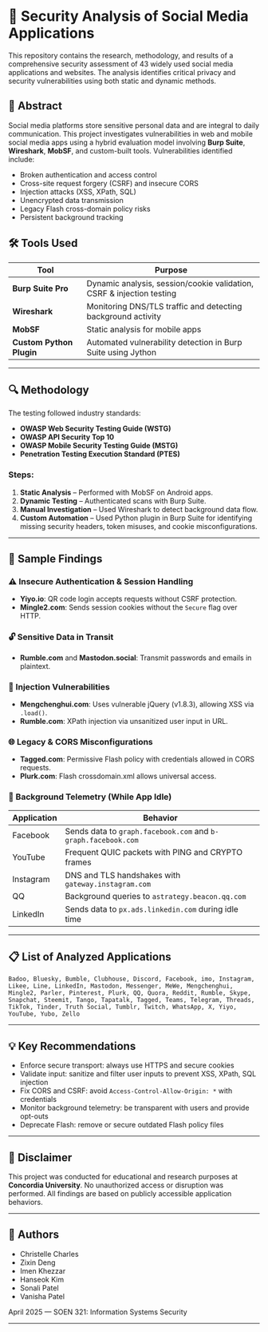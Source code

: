 # 🔐 Security Analysis of Social Media Applications

This repository contains the research, methodology, and results of a comprehensive security assessment of 43 widely used social media applications and websites. The analysis identifies critical privacy and security vulnerabilities using both static and dynamic methods.

## 📄 Abstract

Social media platforms store sensitive personal data and are integral to daily communication. This project investigates vulnerabilities in web and mobile social media apps using a hybrid evaluation model involving **Burp Suite**, **Wireshark**, **MobSF**, and custom-built tools. Vulnerabilities identified include:

- Broken authentication and access control
- Cross-site request forgery (CSRF) and insecure CORS
- Injection attacks (XSS, XPath, SQL)
- Unencrypted data transmission
- Legacy Flash cross-domain policy risks
- Persistent background tracking

## 🛠️ Tools Used

| Tool         | Purpose                                                                 |
|--------------|-------------------------------------------------------------------------|
| **Burp Suite Pro** | Dynamic analysis, session/cookie validation, CSRF & injection testing |
| **Wireshark**      | Monitoring DNS/TLS traffic and detecting background activity       |
| **MobSF**          | Static analysis for mobile apps                                    |
| **Custom Python Plugin** | Automated vulnerability detection in Burp Suite using Jython       |

---

## 🔍 Methodology

The testing followed industry standards:
- **OWASP Web Security Testing Guide (WSTG)**
- **OWASP API Security Top 10**
- **OWASP Mobile Security Testing Guide (MSTG)**
- **Penetration Testing Execution Standard (PTES)**

### Steps:
1. **Static Analysis** – Performed with MobSF on Android apps.
2. **Dynamic Testing** – Authenticated scans with Burp Suite.
3. **Manual Investigation** – Used Wireshark to detect background data flow.
4. **Custom Automation** – Used Python plugin in Burp Suite for identifying missing security headers, token misuses, and cookie misconfigurations.

---

## 🧪 Sample Findings

### ⚠️ Insecure Authentication & Session Handling
- **Yiyo.io**: QR code login accepts requests without CSRF protection.
- **Mingle2.com**: Sends session cookies without the `Secure` flag over HTTP.

### 🔓 Sensitive Data in Transit
- **Rumble.com** and **Mastodon.social**: Transmit passwords and emails in plaintext.

### 🧬 Injection Vulnerabilities
- **Mengchenghui.com**: Uses vulnerable jQuery (v1.8.3), allowing XSS via `.load()`.
- **Rumble.com**: XPath injection via unsanitized user input in URL.

### 🌐 Legacy & CORS Misconfigurations
- **Tagged.com**: Permissive Flash policy with credentials allowed in CORS requests.
- **Plurk.com**: Flash crossdomain.xml allows universal access.

### 📡 Background Telemetry (While App Idle)
| Application | Behavior |
|-------------|----------|
| Facebook    | Sends data to `graph.facebook.com` and `b-graph.facebook.com` |
| YouTube     | Frequent QUIC packets with PING and CRYPTO frames |
| Instagram   | DNS and TLS handshakes with `gateway.instagram.com` |
| QQ          | Background queries to `astrategy.beacon.qq.com` |
| LinkedIn    | Sends data to `px.ads.linkedin.com` during idle time |

---

## 📋 List of Analyzed Applications

`Badoo, Bluesky, Bumble, Clubhouse, Discord, Facebook, imo, Instagram, Likee, Line, LinkedIn, Mastodon, Messenger, MeWe, Mengchenghui, Mingle2, Parler, Pinterest, Plurk, QQ, Quora, Reddit, Rumble, Skype, Snapchat, Steemit, Tango, Tapatalk, Tagged, Teams, Telegram, Threads, TikTok, Tinder, Truth Social, Tumblr, Twitch, WhatsApp, X, Yiyo, YouTube, Yubo, Zello`

---

## 💡 Key Recommendations

- Enforce secure transport: always use HTTPS and secure cookies
- Validate input: sanitize and filter user inputs to prevent XSS, XPath, SQL injection
- Fix CORS and CSRF: avoid `Access-Control-Allow-Origin: *` with credentials
- Monitor background telemetry: be transparent with users and provide opt-outs
- Deprecate Flash: remove or secure outdated Flash policy files

---

## 📢 Disclaimer

This project was conducted for educational and research purposes at **Concordia University**. No unauthorized access or disruption was performed. All findings are based on publicly accessible application behaviors.

---

## 👥 Authors

- Christelle Charles
- Zixin Deng
- Imen Khezzar
- Hanseok Kim
- Sonali Patel
- Vanisha Patel

April 2025 — SOEN 321: Information Systems Security

---

